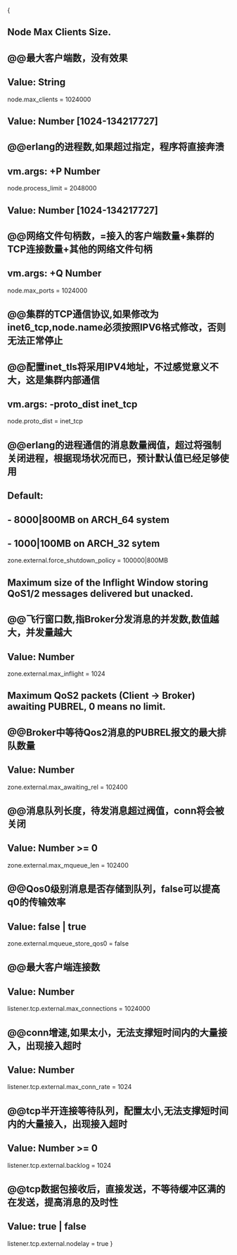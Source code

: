 {
## Node Max Clients Size.
## @@最大客户端数，没有效果
## Value: String
node.max_clients = 1024000

## Value: Number [1024-134217727]
##  @@erlang的进程数,如果超过指定，程序将直接奔溃
## vm.args: +P Number
node.process_limit = 2048000

## Value: Number [1024-134217727]
## @@网络文件句柄数，=接入的客户端数量+集群的TCP连接数量+其他的网络文件句柄
## vm.args: +Q Number
node.max_ports = 1024000

## @@集群的TCP通信协议,如果修改为inet6_tcp,node.name必须按照IPV6格式修改，否则无法正常停止
## @@配置inet_tls将采用IPV4地址，不过感觉意义不大，这是集群内部通信
## vm.args: -proto_dist inet_tcp
node.proto_dist = inet_tcp

## @@erlang的进程通信的消息数量阀值，超过将强制关闭进程，根据现场状况而已，预计默认值已经足够使用
## Default:
##   - 8000|800MB on ARCH_64 system
##   - 1000|100MB on ARCH_32 sytem
zone.external.force_shutdown_policy = 100000|800MB

## Maximum size of the Inflight Window storing QoS1/2 messages delivered but unacked.
## @@飞行窗口数,指Broker分发消息的并发数,数值越大，并发量越大
## Value: Number
zone.external.max_inflight = 1024

## Maximum QoS2 packets (Client -> Broker) awaiting PUBREL, 0 means no limit.
## @@Broker中等待Qos2消息的PUBREL报文的最大排队数量
## Value: Number
zone.external.max_awaiting_rel = 102400

## @@消息队列长度，待发消息超过阀值，conn将会被关闭
## Value: Number >= 0
zone.external.max_mqueue_len = 102400

## @@Qos0级别消息是否存储到队列，false可以提高q0的传输效率
## Value: false | true
zone.external.mqueue_store_qos0 = false

## @@最大客户端连接数
## Value: Number
listener.tcp.external.max_connections = 1024000

## @@conn增速,如果太小，无法支撑短时间内的大量接入，出现接入超时
## Value: Number
listener.tcp.external.max_conn_rate = 1024

## @@tcp半开连接等待队列，配置太小,无法支撑短时间内的大量接入，出现接入超时
## Value: Number >= 0
listener.tcp.external.backlog = 1024

## @@tcp数据包接收后，直接发送，不等待缓冲区满的在发送，提高消息的及时性
## Value: true | false
listener.tcp.external.nodelay = true
}